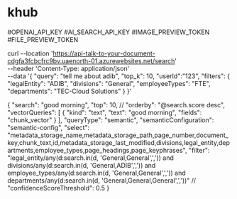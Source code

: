 # khub

#OPENAI_API_KEY
#AI_SEARCH_API_KEY
#IMAGE_PREVIEW_TOKEN
#FILE_PREVIEW_TOKEN



curl --location 'https://api-talk-to-your-document-cdgfa3fcbcfrc9bv.uaenorth-01.azurewebsites.net/search' \
--header 'Content-Type: application/json' \
--data '{
    "query": "tell me about adib",
    "top_k": 10,
    "userId":"123",
    "filters": {
        "legalEntity": "ADIB", 
        "divisions": "General",
        "employeeTypes": "FTE",
        "departments": "TEC-Cloud Solutions"
    }
}'





{
    "search": "good morning",
    "top": 10,
    //   "orderby": "@search.score desc",
    "vectorQueries": [
        {
            "kind": "text",
            "text": "good morning",
            "fields": "chunk_vector"
        }
    ],
    "queryType": "semantic",
    "semanticConfiguration": "semantic-config",
      "select": "metadata_storage_name,metadata_storage_path,page_number,document_key,chunk_text,id,metadata_storage_last_modified,divisions,legal_entity,departments,employee_types,page_headings,page_keyphrases",
    "filter": "legal_entity/any(d:search.in(d, 'General,General',',')) and divisions/any(d:search.in(d, 'General,ADIB',',')) and employee_types/any(d:search.in(d, 'General,General',',')) and departments/any(d:search.in(d, 'General,General,General',','))"
    //   "confidenceScoreThreshold": 0.5
}
